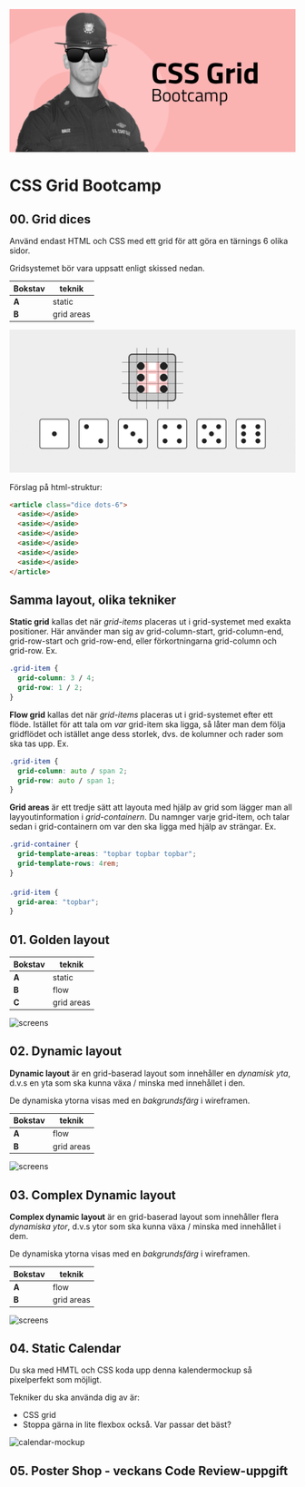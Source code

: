 ![CSS Grid bootcamp](poster.png)

# CSS Grid Bootcamp

## 00. Grid dices

Använd endast HTML och CSS med ett grid för att göra en tärnings 6 olika sidor.

Gridsystemet bör vara uppsatt enligt skissed nedan.

| Bokstav | teknik     |
| ------- | ---------- |
| **A**   | static     |
| **B**   | grid areas |

![screens](/00_grid-dices-A/screen-grid.png)

Förslag på html-struktur:

```html
<article class="dice dots-6">
  <aside></aside>
  <aside></aside>
  <aside></aside>
  <aside></aside>
  <aside></aside>
  <aside></aside>
</article>
```

## Samma layout, olika tekniker

**Static grid** kallas det när _grid-items_ placeras ut i grid-systemet med exakta positioner. Här använder man sig av grid-column-start, grid-column-end, grid-row-start och grid-row-end, eller förkortningarna grid-column och grid-row. Ex.

```css
.grid-item {
  grid-column: 3 / 4;
  grid-row: 1 / 2;
}
```

**Flow grid** kallas det när _grid-items_ placeras ut i grid-systemet efter ett flöde. Istället för att tala om _var_ grid-item ska ligga, så låter man dem följa gridflödet och istället ange dess storlek, dvs. de kolumner och rader som ska tas upp. Ex.

```css
.grid-item {
  grid-column: auto / span 2;
  grid-row: auto / span 1;
}
```

**Grid areas** är ett tredje sätt att layouta med hjälp av grid som lägger man all layyoutinformation i _grid-containern_. Du namnger varje grid-item, och talar sedan i grid-containern om var den ska ligga med hjälp av strängar. Ex.

```css
.grid-container {
  grid-template-areas: "topbar topbar topbar";
  grid-template-rows: 4rem;
}

.grid-item {
  grid-area: "topbar";
}
```

## 01. Golden layout

| Bokstav | teknik     |
| ------- | ---------- |
| **A**   | static     |
| **B**   | flow       |
| **C**   | grid areas |

![screens](/01_golden-layout-D/screens.png)

## 02. Dynamic layout

**Dynamic layout** är en grid-baserad layout som innehåller en _dynamisk yta_, d.v.s en yta som ska kunna växa / minska med innehållet i den.

De dynamiska ytorna visas med en _bakgrundsfärg_ i wireframen.

| Bokstav | teknik     |
| ------- | ---------- |
| **A**   | flow       |
| **B**   | grid areas |

![screens](/02_dynamic-layout-C/screens.png)

## 03. Complex Dynamic layout

**Complex dynamic layout** är en grid-baserad layout som innehåller flera _dynamiska ytor_, d.v.s ytor som ska kunna växa / minska med innehållet i dem.

De dynamiska ytorna visas med en _bakgrundsfärg_ i wireframen.

| Bokstav | teknik     |
| ------- | ---------- |
| **A**   | flow       |
| **B**   | grid areas |

![screens](/03_complex-dynamic-layout-C/screens.png)

## 04. Static Calendar

Du ska med HMTL och CSS koda upp denna kalendermockup så pixelperfekt som möjligt.

Tekniker du ska använda dig av är:

- CSS grid
- Stoppa gärna in lite flexbox också. Var passar det bäst?

![calendar-mockup](https://user-images.githubusercontent.com/54267140/93496235-43783b00-f90f-11ea-9367-ec6e6cdaa90f.png)

## 05. Poster Shop - veckans Code Review-uppgift
